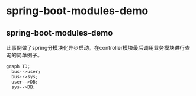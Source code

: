 # spring-boot-modules-demo

## spring-boot-modules-demo
此事例做了spring分模块化异步启动。在controller模块最后调用业务模块进行查询的简单例子。
```mermaid
graph TD;
  bus-->user;
  bus-->sys;
  user-->DB;
  sys-->DB;
```
